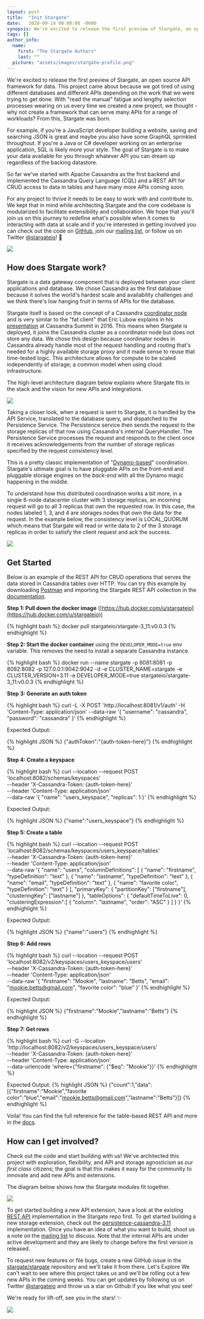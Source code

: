 ```yaml
---
layout: post
title:  "Init Stargate"
date:   2020-09-14 00:00:00 -0600
synopsis: We're excited to release the first preview of Stargate, an open source API framework for data. This project came about because we got tired of using different databases and different APIs depending on the work that we were trying to get done.
tags: []
author_info:
  name:
    first: "The Stargate Authors"
    last: ""
  picture: "assets/images/stargate-profile.png"
---
```


We're excited to release the first preview of Stargate, an open source API framework for data. This project came about because we got tired of using different databases and different APIs depending on the work that we were trying to get done. With "read the manual" fatigue and lengthy selection processes wearing on us every time we created a new project, we thought - why not create a framework that can serve many APIs for a range of workloads? From this, Stargate was born.

For example, if you're a JavaScript developer building a website, saving and searching JSON is great and maybe you also have some GraphQL sprinkled throughout. If you're a Java or C# developer working on an enterprise application, SQL is likely more your style. The goal of Stargate is to make your data available for you through whatever API you can dream up regardless of the backing datastore.

So far we've started with Apache Cassandra as the first backend and implemented the Cassandra Query Language (CQL) and a REST API for CRUD access to data in tables and have many more APIs coming soon.

For any project to thrive it needs to be easy to work with and contribute to. We kept that in mind while architecting Stargate and the core codebase is modularized to facilitate extensibility and collaboration. We hope that you'll join us on this journey to redefine what's possible when it comes to interacting with data at scale and if you're interested in getting involved you can check out the code on [GitHub](https://github.com/stargate/stargate), join our [mailing list](https://groups.google.com/a/lists.stargate.io/g/stargate-users), or follow us on Twitter [@stargateio](https://twitter.com/stargateio)! 🚀

![](/assets/images/init-stargate/stargate.png)

## How does Stargate work?

Stargate is a data gateway component that is deployed between your client applications and database. We chose Cassandra as the first database because it solves the world's hardest scale and availability challenges and we think there's low hanging fruit in terms of APIs for the database.

Stargate itself is based on the concept of a Cassandra [coordinator node](https://cassandra.apache.org/doc/latest/architecture/dynamo.html) and is very similar to the "fat client" that Eric Lubow explains in his [presentation](https://www.slideshare.net/DataStax/optimizing-your-cluster-with-coordinator-nodes-eric-lubow-simplereach-cassandra-summit-2016) at Cassandra Summit in 2016. This means when Stargate is deployed, it joins the Cassandra cluster as a coordinator node but does not store any data. We chose this design because coordinator nodes in Cassandra already handle most of the request handling and routing that's needed for a highly available storage proxy and it made sense to reuse that time-tested logic. This architecture allows for compute to be scaled independently of storage; a common model when using cloud infrastructure.

The high-level architecture diagram below explains where Stargate fits in the stack and the vision for new APIs and integrations.

![](/assets/images/init-stargate/kubernetes.png)

Taking a closer look, when a request is sent to Stargate, it is handled by the API Service, translated to the database query, and dispatched to the Persistence Service. The Persistence service then sends the request to the storage replicas of that row using Cassandra's internal QueryHandler. The Persistence Service processes the request and responds to the client once it receives acknowledgements from the number of storage replicas specified by the request consistency level. 

This is a pretty classic implementation of "[Dynamo-based](https://www.allthingsdistributed.com/files/amazon-dynamo-sosp2007.pdf)" coordination. Stargate's ultimate goal is to have pluggable APIs on the front-end and pluggable storage engines on the _back-end_ with all the Dynamo magic happening in the middle.

To understand how this distributed coordination works a bit more, in a single 6-node datacenter cluster with 3 storage replicas, an incoming request will go to all 3 replicas that own the requested row. In this case, the nodes labeled 1, 3, and 4 are storages nodes that own the data for the request. In the example below, the consistency level is LOCAL_QUORUM which means that Stargate will read or write data to 2 of the 3 storage replicas in order to satisfy the client request and ack the success.

![](/assets/images/init-stargate/steps.png)

## Get Started
Below is an example of the REST API for CRUD operations that serves the data stored in Cassandra tables over HTTP. You can try this example by downloading [Postman](https://www.postman.com/downloads/) and importing the Stargate REST API collection in the [documentation](https://github.com/stargate/docs/blob/master/modules/developers-guide/examples/stargate-rest-api.postman_collection.json).


**Step 1: Pull down the docker image** ([https://hub.docker.com/u/stargateio](https://hub.docker.com/u/stargateio))

{% highlight bash %}
docker pull stargateio/stargate-3_11:v0.0.3
{% endhighlight %}

**Step 2: Start the docker container** using the `DEVELOPER_MODE=true` env variable. This removes the need to install a separate Cassandra instance.

{% highlight bash %}
  docker run --name stargate -p 8081:8081 -p 8082:8082 -p 127.0.0.1:9042:9042 -d -e CLUSTER_NAME=stargate -e CLUSTER_VERSION=3.11 -e DEVELOPER_MODE=true stargateio/stargate-3_11:v0.0.3
{% endhighlight %}

**Step 3: Generate an auth token**

{% highlight bash %}
  curl -L -X POST 'http://localhost:8081/v1/auth' -H 'Content-Type: application/json' --data-raw '{
    "username": "cassandra",
    "password": "cassandra"
  }'
{% endhighlight %}

Expected Output:

{% highlight JSON %}
  {"authToken":"{auth-token-here}"}
{% endhighlight %}


**Step 4: Create a keyspace**

{% highlight bash %}
  curl --location --request POST 'localhost:8082/schemas/keyspaces' \
    --header 'X-Cassandra-Token: {auth-token-here}' \
    --header 'Content-Type: application/json' \
    --data-raw '{
      "name": "users_keyspace",
      "replicas": 1
    }'
{% endhighlight %}

Expected Output:

{% highlight JSON %}
  {"name":"users_keyspace"}
{% endhighlight %}

**Step 5: Create a table**

{% highlight bash %}
  curl --location --request POST 'localhost:8082/schemas/keyspaces/users_keyspace/tables' \
    --header 'X-Cassandra-Token: {auth-token-here}' \
    --header 'Content-Type: application/json' \
    --data-raw '{
      "name": "users",
      "columnDefinitions": [
        {
          "name": "firstname",
          "typeDefinition": "text"
        },
        {
          "name": "lastname",
          "typeDefinition": "text"
        },
        {
          "name": "email",
          "typeDefinition": "text"
        },
        {
          "name": "favorite color",
          "typeDefinition": "text"
        }
      ],
      "primaryKey": {
        "partitionKey": ["firstname"],
        "clusteringKey": ["lastname"]
      },
      "tableOptions": {
        "defaultTimeToLive": 0,
        "clusteringExpression":[
          {
            "column": "lastname",
            "order": "ASC"
          }
        ]
      }
    }'
{% endhighlight %}

Expected Output:

{% highlight JSON %}
  {"name":"users"}
{% endhighlight %}


**Step 6: Add rows**

{% highlight bash %}
  curl --location --request POST 'localhost:8082/v2/keyspaces/users_keyspace/users' \
  --header 'X-Cassandra-Token: {auth-token-here}' \
  --header 'Content-Type: application/json' \
  --data-raw '{
    "firstname": "Mookie",
    "lastname": "Betts",
    "email": "mookie.betts@gmail.com",
    "favorite color": "blue"
  }'
{% endhighlight %}

Expected Output:

{% highlight JSON %}
  {"firstname":"Mookie","lastname":"Betts"}
{% endhighlight %}

**Step 7: Get rows**

{% highlight bash %}
  curl -G --location 'http://localhost:8082/v2/keyspaces/users_keyspace/users' \
    --header 'X-Cassandra-Token: {auth-token-here}' \
    --header 'Content-Type: application/json' \
    --data-urlencode 'where={"firstname": {"$eq": "Mookie"}}'
{% endhighlight %}

Expected Output:
{% highlight JSON %}
  {"count":1,"data":[{"firstname":"Mookie","favorite color":"blue","email":"mookie.betts@gmail.com","lastname":"Betts"}]}
{% endhighlight %}

Voila! You can find the full reference for the table-based REST API and more in the [docs](https://stargate.io/docs).

## How can I get involved? 
Check out the code and start building with us! We've architected this project with exploration, flexibility, and API and storage agnosticism as our _first class_ citizens; the goal is that this makes it easy for the community to innovate and add new APIs and extensions.

The diagram below shows how the Stargate modules fit together.

![](/assets/images/init-stargate/stargate-modules.png)

To get started building a new API extension, have a look at the existing [REST API](https://github.com/stargate/stargate/tree/master/restapi) implementation in the Stargate repo first. To get started building a new storage extension, check out the [persistence-cassandra-3.11](https://github.com/stargate/stargate/tree/master/persistence-cassandra-3.11) implementation. Once you have an idea of what you want to build, shoot us a note on the [mailing list](https://groups.google.com/a/lists.stargate.io/g/stargate-users) to discuss. Note that the internal APIs are under active development and they are likely to change before the first version is released.

To request new features or file bugs, create a new GitHub issue in the [stargate/stargate](https://github.com/stargate/stargate) repository and we'll take it from there.
Let's Explore
We can't wait to see where this project takes _us_ and we'll be rolling out a few new APIs in the coming weeks. You can get updates by following us on Twitter [@stargateio](https://twitter.com/stargateio) and throw us a star on Github if you like what you see! 

We're ready for lift-off, see you in the stars! ✨

![](/assets/images/init-stargate/astronaut.png)